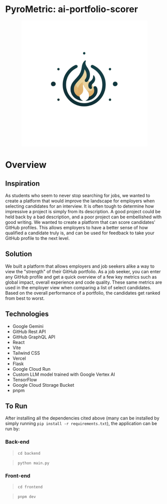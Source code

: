 # PyroMetric: ai-portfolio-scorer

<div align="center">
  <img width="400" src="backend/images/PyroMetricLogo.png" alt="PyroMetric Logo" />
</div>

# Overview

## Inspiration

As students who seem to never stop searching for jobs, we wanted to create a platform that would improve the landscape for employers when selecting candidates for an interview. It is often tough to determine how impressive a project is simply from its description. A good project could be held back by a bad description, and a poor project can be embellished with good writing. We wanted to create a platform that can score candidates' GitHub profiles. This allows employers to have a better sense of how qualified a candidate truly is, and can be used for feedback to take your GitHub profile to the next level.

## Solution

We built a platform that allows employers and job seekers alike a way to view the "strength" of their GitHub portfolio. As a job seeker, you can enter any GitHub profile and get a quick overview of a few key metrics such as global impact, overall experience and code quality. These same metrics are used in the employer view when comparing a list of select candidates. Based on the overall performance of a portfolio, the candidates get ranked from best to worst.

## Technologies

- Google Gemini
- GitHub Rest API
- GitHub GraphQL API
- React
- Vite
- Tailwind CSS
- Vercel
- Flask 
- Google Cloud Run
- Custom LLM model trained with Google Vertex AI
- TensorFlow
- Google Cloud Storage Bucket
- pnpm

## To Run

After installing all the dependencies cited above (many can be installed by simply running `pip install -r requirements.txt`), the application can be run by:

### Back-end

> `cd backend`

> `python main.py`

### Front-end

> `cd frontend`

> `pnpm dev`
